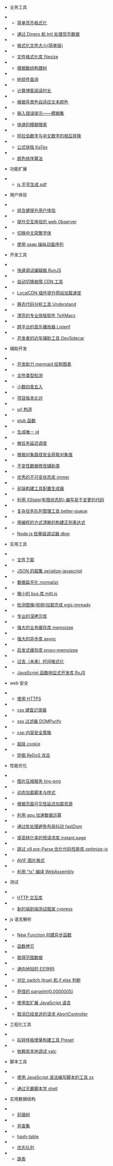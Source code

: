 
* 业务工具
* * [简单货币格式化](/business/currency.md)
* * [通过 Dinero 和 Intl 处理货币数据](/business/dinero.md)
* * [格式化文件大小(简单版)](/business/format-file-size.md)
* * [文件格式化库 filesize](/business/filesize.md)
* * [根据数组构建树](/business/build-tree.md)
* * [树组件查询](/business/array-tree-filter.md)
* * [计算博客阅读时长](/business/reading-time.md)
* * [根据背景色自适应文本颜色](/business/contrast-text-color.md)
* * [输入错误提示——模糊集](/business/fuzzy-set.md)
* * [快速的模糊搜索](/business/fuzzy-search.md)
* * [阿拉伯数字与中文数字的相互转换](/business/nzh.md)
* * [公式排版 KaTex](/business/KaTeX.md) 
* * [颜色排序算法](/business/color-sort.md)    

* 功能扩展
* * [js 手写生成 pdf](/extends/jspdf.md)

* 用户体验
* * [组合键提升用户体验](/UX/key-manage.md)
* * [提升交互体验的 web Observer](/UX/web-observer.md)
* * [切换中文简繁字体](/UX/font-east.md)    
* * [使用 gsap 操纵动画序列](/UX/gsap.md)
* 开发工具
* * [快速调试编辑器 RunJS](/develop-tool/runjs.md)
* * [自动切换故障 CDN 工具](/develop-tool/freecdn.md)
* * [LocalCDN 插件提升网站加载速度](/develop-tool/location-cdn.md)
* * [静态代码分析工具 Understand](/develop-tool/Understand.md)
* * [漂亮的专业排版软件 TeXMacs](/develop-tool/TeXMacs.md)
* * [跨平台的音乐播放器 Listen1](/develop-tool/listen1.md) 
* * [开发者的边车辅助工具 DevSidecar](/develop-tool/dev-sidecar.md)    

* 辅助开发 
* * [开发助力 mermaid 绘制图表](/help/mermaid.md)
* * [文件类型检测](/help/file-type.md)
* * [小数四舍五入](/help/round.md)
* * [项目版本比对](/help/compare-version.md)
* * [url 构造](/help/url-cat.md)
* * [stub 函数](/help/stub.md)
* * [生成唯一 id](/help/generateUUID.md)
* * [微任务延迟调度](/help/next-tick.md)
* * [根据对象路径安全获取对象值](/help/get-value-by-key.md)
* * [不变性数据修改辅助类](/help/immutability-helper.md)
* * [优秀的不可变状态库 immer](/help/immer.md)
* * [前端构建工具配置生成器](/help/create-app.md)
* * [利用 XState(有限状态机) 编写易于变更的代码](/help/XState.md)
* * [复杂任务队列管理工具 better-queue](/help/better-queue.md)
* * [用编程的方式清晰的构建正则表达式](/help/super-expressive.md)
* * [Node.js 轻量级调试器 dbgr](/help/dbgr.md)

* 实用工具
* * [文件下载](/util/down-file.md)
* * [JSON 的超集 serialize-javascript](/util/serialize-javascript.md)
* * [数据扁平化 normalizr](/util/normalizr.md)
* * [微小的 bus 库 mitt.js](/util/mitt.md)
* * [检测图像(视频)加载完成 egjs-imready](/util/egjs-imready.md)
* * [专业的深拷贝库](/util/deep-clone.md)
* * [强大的业务缓存库 memoizee](/util/memoizee.md)
* * [强大的异步库 async](/util/async.md)
* * [启发式缓存库 proxy-memoizee](/util/proxy-memoizee)
* * [过去（未来）时间格式化](/util/timeage.md)
* * [JavaScript 函数响应式开发库 RxJS](/util/rxjs.md)    


* web 安全
* * [使用 HTTPS](/security/HTTPS.md)
* * [css 键盘记录器](/security/css-key-logging.md)
* * [xss 过滤器 DOMPurify](/security/dom-purify.md)
* * [csp 内容安全策略](/security/CSP.md)
* * [超级 cookie](/security/super-cookie.md)
* * [防御 ReDoS 攻击](/security/regexploit.md)    
    
* 性能优化
* * [图片压缩服务 tiny-png](/performance/tiny-png.md)  
* * [动态加载脚本与样式](/performance/down-script.md)
* * [根据页面可见性延迟加载资源](/performance/lazy-loading-by-visibility.md)    
* * [利用 gpu 加速数据运算](/performance/gpu.md) 
* * [通过批处理避免布局抖动 fastDom](/performance/fastdom.md)
* * [提高转化率的预请求库 instant.page](/performance/instant-page.md)
* * [跳过 v8 pre-Parse 优化代码性能库 optimize-js](/performance/optimize-js.md)
* * [AVIF 图片格式](/performance/AVIF.md)
* * [利用 "ts" 编译 WebAssembly](/performance/AssemblyScript.md)

* 测试
* * [HTTP 交互库](/test/polly-js.md)
* * [新的端到端测试框架 cypress](/test/cypress.md)

* js 语言解析
* * [New Function 创建异步函数](/language/new-async-function.md)
* * [函数拷贝](/language/clone-funtion.md)
* * [取得范围数据](/language/range.md)
* * [通向地狱的 ES1995](/language/es1995.md)
* * [对比 switch (true) 和 if else 判断](/language/switch-true.md)    
* * [奇怪的 parseInt(0.0000005)](/language/parseInt(0.0000005).md)
* * [使用宏扩展 JavaScript 语言](/language/macro.md)   
* * [取消已经发送的请求 AbortController](/language/AbortController.md)    

* 工程化工具
* * [玩转样板增量构建工具 Preset](/engineering/preset.md)
* * [依赖库本地调试 yalc](/engineering/yalc.md)   
    
* 脚本工具
* * [使用 JavaScript 语法编写脚本的工具 zx](/script/zx.md)
* * [通过灭霸脚本学 shell](/script/thanos_sh.md) 

* 实用数据结构
* * [前缀树](/data-structure/trie-tree.md)
* * [并查集](/data-structure/union-find.md)
* * [hash-table](/data-structure/hash-table.md) 
* * [优先队列](/data-structure/priority-queue.md)
* * [跳表](/data-structure/skip-table.md) 